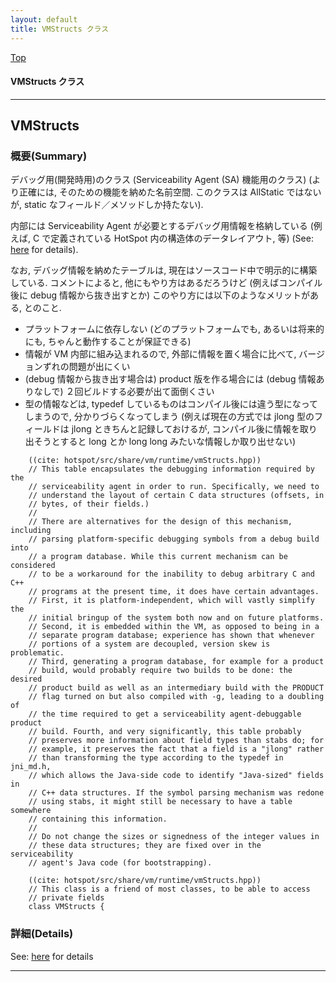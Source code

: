 ```yaml
---
layout: default
title: VMStructs クラス 
---
```

[Top](../index.html)

#### VMStructs クラス 



---
## <a name="nocOaBCqys" id="nocOaBCqys">VMStructs</a>

### 概要(Summary)
デバッグ用(開発時用)のクラス (Serviceability Agent (SA) 機能用のクラス)
(より正確には, そのための機能を納めた名前空間. 
 このクラスは AllStatic ではないが, static なフィールド／メソッドしか持たない).

内部には Serviceability Agent が必要とするデバッグ用情報を格納している
(例えば, C で定義されている HotSpot 内の構造体のデータレイアウト, 等) (See: [here](no7882l1S.html) for details).

なお, デバッグ情報を納めたテーブルは, 現在はソースコード中で明示的に構築している.
コメントによると, 
他にもやり方はあるだろうけど (例えばコンパイル後に debug 情報から抜き出すとか) このやり方には以下のようなメリットがある, 
とのこと.

  * プラットフォームに依存しない (どのプラットフォームでも, あるいは将来的にも, ちゃんと動作することが保証できる)
  * 情報が VM 内部に組み込まれるので, 外部に情報を置く場合に比べて, バージョンずれの問題が出にくい
  * (debug 情報から抜き出す場合は) product 版を作る場合には (debug 情報ありなしで) ２回ビルドする必要が出て面倒くさい
  * 型の情報などは, typedef しているものはコンパイル後には違う型になってしまうので, 分かりづらくなってしまう
    (例えば現在の方式では jlong 型のフィールドは jlong ときちんと記録しておけるが, 
     コンパイル後に情報を取り出そうとすると long とか long long みたいな情報しか取り出せない)


```
    ((cite: hotspot/src/share/vm/runtime/vmStructs.hpp))
    // This table encapsulates the debugging information required by the
    // serviceability agent in order to run. Specifically, we need to
    // understand the layout of certain C data structures (offsets, in
    // bytes, of their fields.)
    //
    // There are alternatives for the design of this mechanism, including
    // parsing platform-specific debugging symbols from a debug build into
    // a program database. While this current mechanism can be considered
    // to be a workaround for the inability to debug arbitrary C and C++
    // programs at the present time, it does have certain advantages.
    // First, it is platform-independent, which will vastly simplify the
    // initial bringup of the system both now and on future platforms.
    // Second, it is embedded within the VM, as opposed to being in a
    // separate program database; experience has shown that whenever
    // portions of a system are decoupled, version skew is problematic.
    // Third, generating a program database, for example for a product
    // build, would probably require two builds to be done: the desired
    // product build as well as an intermediary build with the PRODUCT
    // flag turned on but also compiled with -g, leading to a doubling of
    // the time required to get a serviceability agent-debuggable product
    // build. Fourth, and very significantly, this table probably
    // preserves more information about field types than stabs do; for
    // example, it preserves the fact that a field is a "jlong" rather
    // than transforming the type according to the typedef in jni_md.h,
    // which allows the Java-side code to identify "Java-sized" fields in
    // C++ data structures. If the symbol parsing mechanism was redone
    // using stabs, it might still be necessary to have a table somewhere
    // containing this information.
    //
    // Do not change the sizes or signedness of the integer values in
    // these data structures; they are fixed over in the serviceability
    // agent's Java code (for bootstrapping).
```


```
    ((cite: hotspot/src/share/vm/runtime/vmStructs.hpp))
    // This class is a friend of most classes, to be able to access
    // private fields
    class VMStructs {
```




### 詳細(Details)
See: [here](../doxygen/classVMStructs.html) for details

---
